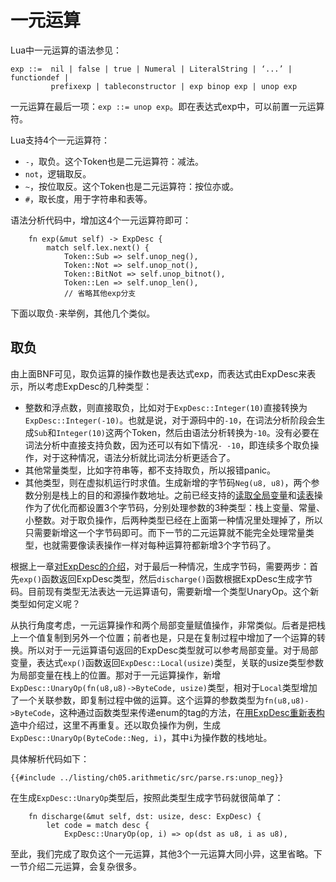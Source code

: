 # 一元运算

Lua中一元运算的语法参见：

```
exp ::=  nil | false | true | Numeral | LiteralString | ‘...’ | functiondef | 
		 prefixexp | tableconstructor | exp binop exp | unop exp 
```

一元运算在最后一项：`exp ::= unop exp`。即在表达式exp中，可以前置一元运算符。

Lua支持4个一元运算符：

- `-`，取负。这个Token也是二元运算符：减法。
- `not`，逻辑取反。
- `~`，按位取反。这个Token也是二元运算符：按位亦或。
- `#`，取长度，用于字符串和表等。

语法分析代码中，增加这4个一元运算符即可：

```rust,ignore
    fn exp(&mut self) -> ExpDesc {
        match self.lex.next() {
            Token::Sub => self.unop_neg(),
            Token::Not => self.unop_not(),
            Token::BitNot => self.unop_bitnot(),
            Token::Len => self.unop_len(),
            // 省略其他exp分支
```

下面以取负`-`来举例，其他几个类似。

## 取负

由上面BNF可见，取负运算的操作数也是表达式exp，而表达式由ExpDesc来表示，所以考虑ExpDesc的几种类型：

- 整数和浮点数，则直接取负，比如对于`ExpDesc::Integer(10)`直接转换为`ExpDesc::Integer(-10)`。也就是说，对于源码中的`-10`，在词法分析阶段会生成`Sub`和`Integer(10)`这两个Token，然后由语法分析转换为`-10`。没有必要在词法分析中直接支持负数，因为还可以有如下情况`- -10`，即连续多个取负操作，对于这种情况，语法分析就比词法分析更适合了。
- 其他常量类型，比如字符串等，都不支持取负，所以报错panic。
- 其他类型，则在虚拟机运行时求值。生成新增的字节码`Neg(u8, u8)`，两个参数分别是栈上的目的和源操作数地址。之前已经支持的[读取全局变量](./ch02-00.variables.md)和[读表](./ch04-05.table_rw_and_bnf.md)操作为了优化而都设置3个字节码，分别处理参数的3种类型：栈上变量、常量、小整数。对于取负操作，后两种类型已经在上面第一种情况里处理掉了，所以只需要新增这一个字节码即可。而下一节的二元运算就不能完全处理常量类型，也就需要像读表操作一样对每种运算符都新增3个字节码了。

根据上一章[对ExpDesc的介绍](./ch04-04.expdesc_rewrite.md)，对于最后一种情况，生成字节码，需要两步：首先`exp()`函数返回ExpDesc类型，然后`discharge()`函数根据ExpDesc生成字节码。目前现有类型无法表达一元运算语句，需要新增一个类型UnaryOp。这个新类型如何定义呢？

从执行角度考虑，一元运算操作和两个局部变量赋值操作，非常类似。后者是把栈上一个值复制到另外一个位置；前者也是，只是在复制过程中增加了一个运算的转换。所以对于一元运算语句返回的ExpDesc类型就可以参考局部变量。对于局部变量，表达式`exp()`函数返回`ExpDesc::Local(usize)`类型，关联的usize类型参数为局部变量在栈上的位置。那对于一元运算操作，新增`ExpDesc::UnaryOp(fn(u8,u8)->ByteCode, usize)`类型，相对于`Local`类型增加了一个关联参数，即复制过程中做的运算。这个运算的参数类型为`fn(u8,u8)->ByteCode`，这种通过函数类型来传递enum的tag的方法，在[用ExpDesc重新表构造](./ch04-04.expdesc_rewrite.md#tableconstructor)中介绍过，这里不再重复。还以取负操作为例，生成`ExpDesc::UnaryOp(ByteCode::Neg, i)`，其中`i`为操作数的栈地址。

具体解析代码如下：

```rust,ignore
{{#include ../listing/ch05.arithmetic/src/parse.rs:unop_neg}}
```

在生成`ExpDesc::UnaryOp`类型后，按照此类型生成字节码就很简单了：

```rust,ignore
    fn discharge(&mut self, dst: usize, desc: ExpDesc) {
        let code = match desc {
            ExpDesc::UnaryOp(op, i) => op(dst as u8, i as u8),
```

至此，我们完成了取负这个一元运算，其他3个一元运算大同小异，这里省略。下一节介绍二元运算，会复杂很多。